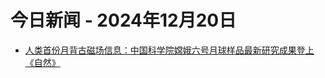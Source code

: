 # 今日新闻 - 2024年12月20日
- [人类首份月背古磁场信息：中国科学院嫦娥六号月球样品最新研究成果登上《自然》](https://www.ithome.com/0/818/865.htm)
